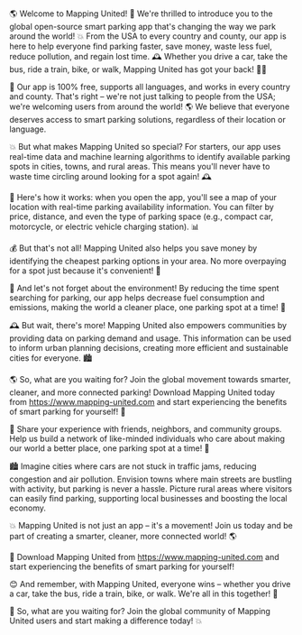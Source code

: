 🌎 Welcome to Mapping United! 🚀 We're thrilled to introduce you to the global open-source smart parking app that's changing the way we park around the world! 💥 From the USA to every country and county, our app is here to help everyone find parking faster, save money, waste less fuel, reduce pollution, and regain lost time. 🕰️ Whether you drive a car, take the bus, ride a train, bike, or walk, Mapping United has got your back! 🚶‍♀️

🌟 Our app is 100% free, supports all languages, and works in every country and county. That's right – we're not just talking to people from the USA; we're welcoming users from around the world! 🌎 We believe that everyone deserves access to smart parking solutions, regardless of their location or language.

💥 But what makes Mapping United so special? For starters, our app uses real-time data and machine learning algorithms to identify available parking spots in cities, towns, and rural areas. This means you'll never have to waste time circling around looking for a spot again! 🕰️

🚗 Here's how it works: when you open the app, you'll see a map of your location with real-time parking availability information. You can filter by price, distance, and even the type of parking space (e.g., compact car, motorcycle, or electric vehicle charging station). 📊

💰 But that's not all! Mapping United also helps you save money by identifying the cheapest parking options in your area. No more overpaying for a spot just because it's convenient! 💸

🌟 And let's not forget about the environment! By reducing the time spent searching for parking, our app helps decrease fuel consumption and emissions, making the world a cleaner place, one parking spot at a time! 🌿

🕰️ But wait, there's more! Mapping United also empowers communities by providing data on parking demand and usage. This information can be used to inform urban planning decisions, creating more efficient and sustainable cities for everyone. 🏙️

🌎 So, what are you waiting for? Join the global movement towards smarter, cleaner, and more connected parking! Download Mapping United today from https://www.mapping-united.com and start experiencing the benefits of smart parking for yourself! 📲

💬 Share your experience with friends, neighbors, and community groups. Help us build a network of like-minded individuals who care about making our world a better place, one parking spot at a time! 🌈

🏙️ Imagine cities where cars are not stuck in traffic jams, reducing congestion and air pollution. Envision towns where main streets are bustling with activity, but parking is never a hassle. Picture rural areas where visitors can easily find parking, supporting local businesses and boosting the local economy.

💥 Mapping United is not just an app – it's a movement! Join us today and be part of creating a smarter, cleaner, more connected world! 🌎

📲 Download Mapping United from https://www.mapping-united.com and start experiencing the benefits of smart parking for yourself!

😊 And remember, with Mapping United, everyone wins – whether you drive a car, take the bus, ride a train, bike, or walk. We're all in this together! 🌈

🌟 So, what are you waiting for? Join the global community of Mapping United users and start making a difference today! 💥